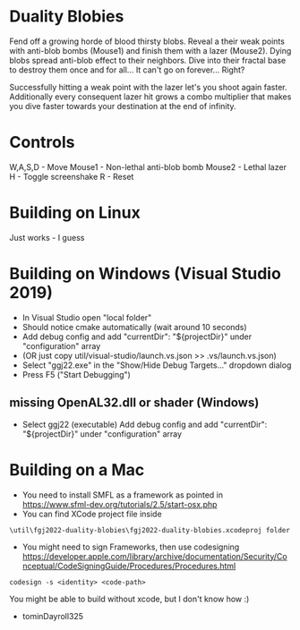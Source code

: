 # Duality Blobies
Fend off a growing horde of blood thirsty blobs. Reveal a their weak points with anti-blob bombs (Mouse1) and finish them with a lazer (Mouse2). Dying blobs spread anti-blob effect to their neighbors. Dive into their fractal base to destroy them once and for all... It can't go on forever... Right?

Successfully hitting a weak point with the lazer let's you shoot again faster. Additionally every consequent lazer hit grows a combo multiplier that makes you dive faster towards your destination at the end of infinity.

# Controls
W,A,S,D - Move
Mouse1 - Non-lethal anti-blob bomb
Mouse2 - Lethal lazer
H - Toggle screenshake
R - Reset

# Building on Linux
Just works - I guess

# Building on Windows (Visual Studio 2019)
- In Visual Studio open "local folder"
- Should notice cmake automatically (wait around 10 seconds)
- Add debug config and add "currentDir": "${projectDir}" under "configuration" array
- (OR just copy util/visual-studio/launch.vs.json >> .vs/launch.vs.json)
- Select "ggj22.exe" in the "Show/Hide Debug Targets..." dropdown dialog
- Press F5 ("Start Debugging")

## missing OpenAL32.dll or shader (Windows)
- Select ggj22 (executable) Add debug config and add  "currentDir": "${projectDir}" under "configuration" array

# Building on a Mac

- You need to install SMFL as a framework as pointed in https://www.sfml-dev.org/tutorials/2.5/start-osx.php
- You can find XCode project file inside 
```
\util\fgj2022-duality-blobies\fgj2022-duality-blobies.xcodeproj folder
```
- You might need to sign Frameworks, then use codesigning https://developer.apple.com/library/archive/documentation/Security/Conceptual/CodeSigningGuide/Procedures/Procedures.html
```
codesign -s <identity> <code-path>
```

You might be able to build without xcode, but I don't know how :)
- tominDayroll325
